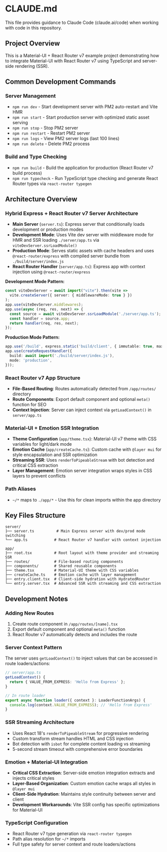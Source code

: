 # CLAUDE.md

This file provides guidance to Claude Code (claude.ai/code) when working with code in this repository.

## Project Overview

This is a Material-UI + React Router v7 example project demonstrating how to integrate Material-UI with React Router v7 using TypeScript and server-side rendering (SSR).

## Common Development Commands

### Server Management
- `npm run dev` - Start development server with PM2 auto-restart and Vite HMR
- `npm run start` - Start production server with optimized static asset serving
- `npm run stop` - Stop PM2 server
- `npm run restart` - Restart PM2 server
- `npm run logs` - View PM2 server logs (last 100 lines)
- `npm run delete` - Delete PM2 process

### Build and Type Checking
- `npm run build` - Build the application for production (React Router v7 build process)
- `npm run typecheck` - Run TypeScript type checking and generate React Router types via `react-router typegen`

## Architecture Overview

### Hybrid Express + React Router v7 Server Architecture
- **Main Server** (`server.ts`): Express server that conditionally loads development or production modes
- **Development Mode**: Uses Vite dev server with middleware mode for HMR and SSR loading `./server/app.ts` via `viteDevServer.ssrLoadModule()`
- **Production Mode**: Serves static assets with cache headers and uses `@react-router/express` with compiled server bundle from `./build/server/index.js`
- **React Router Handler** (`server/app.ts`): Express app with context injection using `@react-router/express`

**Development Mode Pattern:**
```typescript
const viteDevServer = await import("vite").then(vite =>
  vite.createServer({ server: { middlewareMode: true } })
);
app.use(viteDevServer.middlewares);
app.use(async (req, res, next) => {
  const source = await viteDevServer.ssrLoadModule('./server/app.ts');
  const handler = source.app;
  return handler(req, res, next);
});
```

**Production Mode Pattern:**
```typescript
app.use('/build', express.static('build/client', { immutable: true, maxAge: '1y' }));
app.use(createRequestHandler({
  build: await import('./build/server/index.js'),
  mode: 'production',
}));
```

### React Router v7 App Structure
- **File-Based Routing**: Routes automatically detected from `/app/routes/` directory
- **Route Components**: Export default component and optional `meta()` function for SEO
- **Context Injection**: Server can inject context via `getLoadContext()` in `server/app.ts`

### Material-UI + Emotion SSR Integration
- **Theme Configuration** (`app/theme.tsx`): Material-UI v7 theme with CSS variables for light/dark mode
- **Emotion Cache** (`app/createCache.ts`): Custom cache with `@layer mui` for style encapsulation and SSR optimization
- **Streaming SSR**: Uses `renderToPipeableStream` with bot detection and critical CSS extraction
- **Layer Management**: Emotion server integration wraps styles in CSS layers to prevent conflicts

### Path Aliases
- `~/*` maps to `./app/*` - Use this for clean imports within the app directory

## Key Files Structure

```
server/
├── server.ts          # Main Express server with dev/prod mode switching
└── app.ts            # React Router v7 handler with context injection

app/
├── root.tsx          # Root layout with theme provider and streaming SSR
├── routes/           # File-based routing components
├── components/       # Shared reusable components
├── theme.tsx         # Material-UI theme with CSS variables
├── createCache.ts    # Emotion cache with layer management
├── entry.client.tsx  # Client-side hydration with HydratedRouter
└── entry.server.tsx  # Advanced SSR with streaming and CSS extraction
```

## Development Notes

### Adding New Routes
1. Create route component in `/app/routes/[name].tsx`
2. Export default component and optional `meta()` function
3. React Router v7 automatically detects and includes the route

### Server Context Pattern
The server uses `getLoadContext()` to inject values that can be accessed in route loaders/actions:
```typescript
// server/app.ts
getLoadContext() {
  return { VALUE_FROM_EXPRESS: 'Hello from Express' };
}

// In route loader
export async function loader({ context }: LoaderFunctionArgs) {
  console.log(context.VALUE_FROM_EXPRESS); // 'Hello from Express'
}
```

### SSR Streaming Architecture
- Uses React 18's `renderToPipeableStream` for progressive rendering
- Custom transform stream handles HTML and CSS injection
- Bot detection with `isbot` for complete content loading vs streaming
- 5-second stream timeout with comprehensive error boundaries

### Emotion + Material-UI Integration
- **Critical CSS Extraction**: Server-side emotion integration extracts and injects critical styles
- **Layer-Based Organization**: Custom emotion cache wraps all styles in `@layer mui`
- **Client-Side Hydration**: Maintains style continuity between server and client
- **Development Workarounds**: Vite SSR config has specific optimizations for Material-UI

### TypeScript Configuration
- React Router v7 type generation via `react-router typegen`
- Path alias resolution for `~/*` imports
- Full type safety for server context and route loaders/actions